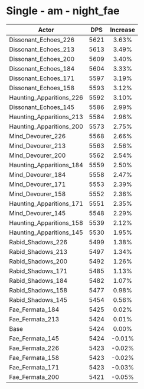 # Single - am - night_fae
| Actor | DPS | Increase |
|---|:---:|:---:|
|Dissonant_Echoes_226|5621|3.63%|
|Dissonant_Echoes_213|5613|3.49%|
|Dissonant_Echoes_200|5609|3.40%|
|Dissonant_Echoes_184|5604|3.33%|
|Dissonant_Echoes_171|5597|3.19%|
|Dissonant_Echoes_158|5593|3.12%|
|Haunting_Apparitions_226|5592|3.10%|
|Dissonant_Echoes_145|5586|2.99%|
|Haunting_Apparitions_213|5584|2.96%|
|Haunting_Apparitions_200|5573|2.75%|
|Mind_Devourer_226|5568|2.66%|
|Mind_Devourer_213|5563|2.56%|
|Mind_Devourer_200|5562|2.54%|
|Haunting_Apparitions_184|5559|2.50%|
|Mind_Devourer_184|5558|2.47%|
|Mind_Devourer_171|5553|2.39%|
|Mind_Devourer_158|5552|2.36%|
|Haunting_Apparitions_171|5551|2.35%|
|Mind_Devourer_145|5548|2.29%|
|Haunting_Apparitions_158|5539|2.12%|
|Haunting_Apparitions_145|5530|1.95%|
|Rabid_Shadows_226|5499|1.38%|
|Rabid_Shadows_213|5497|1.34%|
|Rabid_Shadows_200|5492|1.26%|
|Rabid_Shadows_171|5485|1.13%|
|Rabid_Shadows_184|5482|1.07%|
|Rabid_Shadows_158|5477|0.98%|
|Rabid_Shadows_145|5454|0.56%|
|Fae_Fermata_184|5425|0.02%|
|Fae_Fermata_213|5424|0.01%|
|Base|5424|0.00%|
|Fae_Fermata_145|5424|-0.01%|
|Fae_Fermata_226|5423|-0.02%|
|Fae_Fermata_158|5423|-0.02%|
|Fae_Fermata_171|5423|-0.03%|
|Fae_Fermata_200|5421|-0.05%|
